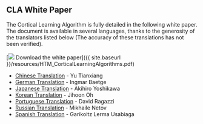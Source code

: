 <h2>CLA White Paper</h2>

The Cortical Learning Algorithm is fully detailed in the following white paper. The document is available in several languages, thanks to the generosity of the translators listed below (The accuracy of these translations has not been verified).
<br />
<br />
[<img src="{{ site.baseurl }}/images/pdficon_small.png" /> Download the white paper]({{ site.baseurl }}/resources/HTM_CorticalLearningAlgorithms.pdf)
<br />
<ul>
	<li><a href="{{ site.baseurl }}/resources/HTM_CorticalLearningAlgorithms_chn.pdf">Chinese Translation</a> - Yu Tianxiang</li>
	<li><a href="{{ site.baseurl }}/resources/HTM_CorticalLearningAlgorithms_de.pdf">German Translation</a> - Ingmar Baetge </li>
	<li><a href="{{ site.baseurl }}/resources/HTM_CorticalLearningAlgorithms_ja.pdf">Japanese Translation</a> - Akihiro Yoshikawa</li>
	<li><a href="{{ site.baseurl }}/resources/HTM_CorticalLearningAlgorithms_kr.pdf">Korean Translation</a> - Jihoon Oh</li>
	<li><a href="{{ site.baseurl }}/resources/HTM_CorticalLearningAlgorithms_pt.pdf">Portuguese Translation</a> - David Ragazzi</li>
	<li><a href="{{ site.baseurl }}/resources/HTM_CorticalLearningAlgorithms_ru.pdf">Russian Translation</a> - Mikhaile Netov</li>
	<li><a href="{{ site.baseurl }}/resources/HTM_CorticalLearningAlgorithms_es.pdf">Spanish Translation</a> - Garikoitz Lerma Usabiaga</li>
</ul>